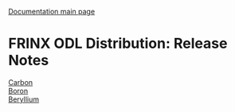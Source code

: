 [Documentation main page](https://frinxio.github.io/Frinx-docs/)  
# FRINX ODL Distribution: Release Notes

[Carbon](Release_Notes/Carbon.md)  
[Boron](Release_Notes/Boron.md)  
[Beryllium](Release_Notes/Beryllium.md)  

